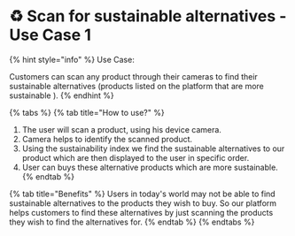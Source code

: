 # ♻ Scan for sustainable alternatives - Use Case 1

{% hint style="info" %}
Use Case:&#x20;

Customers can scan any product through their cameras to find their sustainable alternatives (products listed on the platform that are more sustainable ).&#x20;
{% endhint %}

{% tabs %}
{% tab title="How to use?" %}
1. &#x20;The user will scan a product, using his device camera.
2. &#x20;Camera helps to identify the scanned product.
3. &#x20;Using the sustainability index we find the sustainable alternatives to our product which are then displayed to the user in specific order.
4. User can buys these alternative products which are more sustainable.
{% endtab %}

{% tab title="Benefits" %}
Users in today's world may not be able to find sustainable alternatives to the products they wish to buy. So our platform helps customers to find these alternatives by just scanning the products they wish to find the alternatives for.
{% endtab %}
{% endtabs %}
